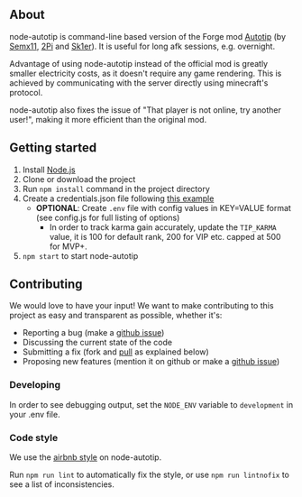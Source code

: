 ## About

node-autotip is command-line based version of the Forge mod [Autotip](https://github.com/Semx11/Autotip) (by [Semx11](https://hypixel.net/members/semx11.20123), [2Pi](https://hypixel.net/members/2pi.22108) and [Sk1er](https://hypixel.net/members/sk1er.199731)).
It is useful for long afk sessions, e.g. overnight.

Advantage of using node-autotip instead of the official mod is greatly smaller electricity costs, as it doesn't require any game rendering. This is achieved by communicating with the server directly using minecraft's protocol.

node-autotip also fixes the issue of "That player is not online, try another user!", making it more efficient than the original mod.

## Getting started

1. Install [Node.js](https://nodejs.org/en/)
2. Clone or download the project
3. Run `npm install` command in the project directory
4. Create a credentials.json file following [this example](https://github.com/builder-247/node-autotip/blob/master/credentials.example.json)
    * **OPTIONAL**: Create `.env` file with config values in KEY=VALUE format (see config.js for full listing of options) 
        * In order to track karma gain accurately, update the `TIP_KARMA` value, it is 100 for default rank, 200 for VIP etc. capped at 500 for MVP+.
5. `npm start`   to start node-autotip

## Contributing

We would love to have your input! We want to make contributing to this project as easy and transparent as possible, whether it's:

* Reporting a bug (make a [github issue](https://github.com/builder-247/node-autotip/issues/new))
* Discussing the current state of the code
* Submitting a fix (fork and [pull](https://github.com/builder-247/node-autotip/compare) as explained below)
* Proposing new features (mention it on github or make a [github issue](https://github.com/builder-247/node-autotip/issues/new))

### Developing

In order to see debugging output, set the `NODE_ENV` variable to `development` in your .env file.

### Code style

We use the [airbnb style](https://github.com/airbnb/javascript) on node-autotip.

Run `npm run lint` to automatically fix the style, or use 
`npm run lintnofix` to see a list of inconsistencies.

